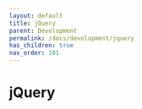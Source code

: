 ```yaml
---
layout: default
title: jQuery
parent: Development
permalink: /docs/development/jquery
has_children: true
nav_order: 101
---
```


# jQuery
